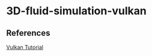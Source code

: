 # 3D-fluid-simulation-vulkan

## References
[Vulkan Tutorial](https://www.udemy.com/course/learn-the-vulkan-api-with-cpp/)
